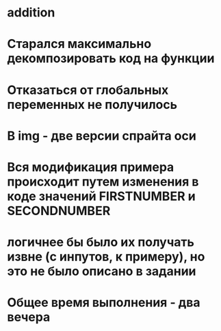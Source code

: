 # addition

# Старался максимально декомпозировать код на функции
# Отказаться от глобальных переменных не получилось
# В img - две версии спрайта оси
# Вся модификация примера происходит путем изменения в коде значений FIRSTNUMBER и SECONDNUMBER
# логичнее бы было их получать извне (с инпутов, к примеру), но это не было описано в задании
# Общее время выполнения - два вечера
